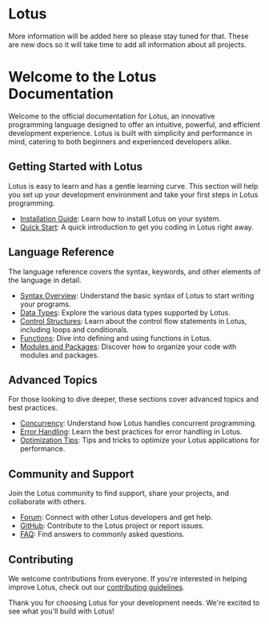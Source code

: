 # Lotus

More information will be added here so please stay tuned for that. These are new docs so it will take time to add all information about all projects.

# Welcome to the Lotus Documentation

Welcome to the official documentation for Lotus, an innovative programming language designed to offer an intuitive, powerful, and efficient development experience. Lotus is built with simplicity and performance in mind, catering to both beginners and experienced developers alike.

## Getting Started with Lotus

Lotus is easy to learn and has a gentle learning curve. This section will help you set up your development environment and take your first steps in Lotus programming.

- [Installation Guide](/installation.md): Learn how to install Lotus on your system.
- [Quick Start](/quick-start.md): A quick introduction to get you coding in Lotus right away.

## Language Reference

The language reference covers the syntax, keywords, and other elements of the language in detail.

- [Syntax Overview](/syntax): Understand the basic syntax of Lotus to start writing your programs.
- [Data Types](/data-types): Explore the various data types supported by Lotus.
- [Control Structures](/control-structures): Learn about the control flow statements in Lotus, including loops and conditionals.
- [Functions](/functions): Dive into defining and using functions in Lotus.
- [Modules and Packages](/modules-and-packages): Discover how to organize your code with modules and packages.

## Advanced Topics

For those looking to dive deeper, these sections cover advanced topics and best practices.

- [Concurrency](/concurrency): Understand how Lotus handles concurrent programming.
- [Error Handling](/error-handling): Learn the best practices for error handling in Lotus.
- [Optimization Tips](/optimization-tips): Tips and tricks to optimize your Lotus applications for performance.

## Community and Support

Join the Lotus community to find support, share your projects, and collaborate with others.

- [Forum](https://yourforum.link): Connect with other Lotus developers and get help.
- [GitHub](https://yourgithub.link): Contribute to the Lotus project or report issues.
- [FAQ](/faq): Find answers to commonly asked questions.

## Contributing

We welcome contributions from everyone. If you're interested in helping improve Lotus, check out our [contributing guidelines](/contributing).

Thank you for choosing Lotus for your development needs. We're excited to see what you'll build with Lotus!

